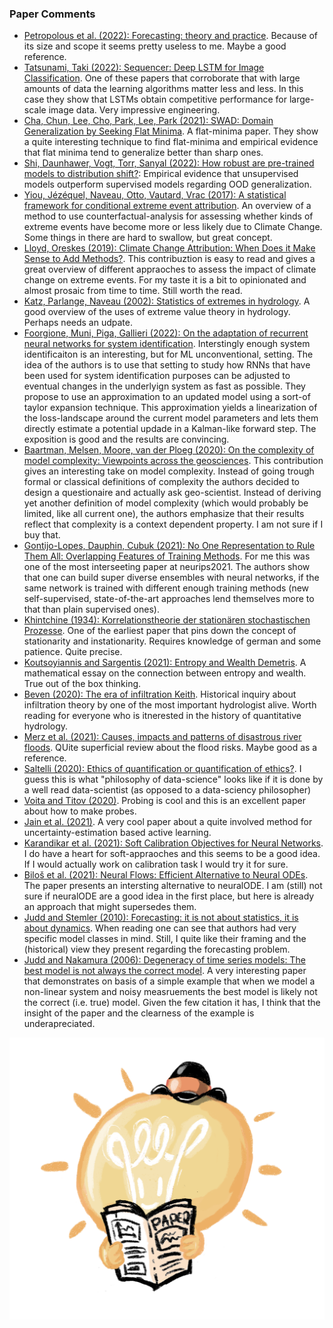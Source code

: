 ### Paper Comments
- [Petropolous et al. (2022): Forecasting: theory and practice](https://www.sciencedirect.com/science/article/pii/S0169207021001758?via%3Dihub). Because of its size and scope it seems pretty useless to me. Maybe a good reference. 
- [Tatsunami, Taki (2022): Sequencer: Deep LSTM for Image Classification](https://arxiv.org/abs/2205.01972). One of these papers that corroborate that with large amounts of data the learning algorithms matter less and less. In this case they show that LSTMs obtain competitive performance for large-scale image data. Very impressive engineering.
- [Cha, Chun, Lee, Cho, Park, Lee, Park (2021): SWAD: Domain Generalization by Seeking Flat Minima](https://proceedings.neurips.cc/paper/2021/hash/bcb41ccdc4363c6848a1d760f26c28a0-Abstract.html). A flat-minima paper. They show a quite interesting technique to find flat-minima and empirical evidence that flat minima tend to generalize better than sharp ones. 
- [Shi, Daunhawer, Vogt, Torr, Sanyal (2022): How robust are pre-trained models to distribution shift?](https://arxiv.org/abs/2206.08871): Empirical evidence that unsupervised models outperform supervised models regarding OOD generalization. 
- [Yiou, Jézéquel, Naveau, Otto, Vautard, Vrac (2017): A statistical framework for conditional extreme event attribution](https://ascmo.copernicus.org/articles/3/17/2017/). An overview of a method to use counterfactual-analysis for assessing whether kinds of extreme events have become more or less likely due to Climate Change. Some things in there are hard to swallow, but great concept. 
- [Lloyd, Oreskes (2019): Climate Change Attribution: When Does it Make Sense to Add Methods?](https://www.pdcnet.org/eps/content/eps_2019_0056_0001_0185_0201). This contribuztion is easy to read and gives a great overview of different appraoches to assess the impact of climate change on extreme events. For my taste it is a bit to opinionated and almost prosaic from time to time. Still worth the read. 
- [Katz, Parlange, Naveau (2002): Statistics of extremes in hydrology](https://doi.org/10.1016/S0309-1708(02)00056-8). A good overview of the uses of extreme value theory in hydrology. Perhaps needs an udpate. 
- [Foorgione, Muni, Piga, Gallieri (2022): On the adaptation of recurrent neural networks for system identification](https://arxiv.org/abs/2201.08660). Interstingly enough system identificaiton is an interesting, but for ML unconventional, setting. The idea of the authors is to use that setting to study how RNNs that have been used for system identification purposes can be adjusted to eventual changes in the underlyign system as fast as possible. They propose to use an approximation to an updated model using a sort-of taylor expansion technique. This approximation yields a linearization of the loss-landscape around the current model parameters and lets them directly estimate a potential updade in a Kalman-like forward step. The exposition is good and the results are convincing.  
- [Baartman, Melsen, Moore, van der Ploeg (2020): On the complexity of model complexity: Viewpoints across the geosciences](https://doi.org/10.1016/j.catena.2019.104261). This contribution gives an interesting take on model complexity. Instead of going trough formal or classical definitions of complexity the authors decided to design a questionaire and actually ask geo-scientist. Instead of deriving yet another definition of model complexity (which would probably be limited, like all current one), the authors emphasize that their results reflect that complexity is a context dependent property. I am not sure if I buy that. 
- [Gontijo-Lopes, Dauphin, Cubuk (2021): No One Representation to Rule Them All: Overlapping Features of Training Methods](https://arxiv.org/abs/2110.12899). For me this was one of the most interseeting paper at neurips2021. The authors show that one can build super diverse ensembles with neural networks, if the same network is trained with different enough training methods (new self-supervised, state-of-the-art approaches lend themselves more to that than plain supervised ones). 
- [Khintchine (1934): Korrelationstheorie der stationären stochastischen Prozesse](https://link.springer.com/article/10.1007/BF01449156). One of the earliest paper that pins down the concept of stationarity and instationarity. Requires knowledge of german and some patience. Quite precise. 
- [Koutsoyiannis and Sargentis (2021): Entropy and Wealth Demetris](https://www.mdpi.com/1099-4300/23/10/1356). A mathematical essay on the connection between entropy and wealth. True out of the box thinking. 
- [Beven (2020): The era of infiltration
Keith](https://doi.org/10.5194/hess-25-851-2021). Historical inquiry about infiltration theory by one of the most important hydrologist alive. Worth reading for everyone who is itnerested in the history of quantitative hydrology.
- [Merz et al. (2021): Causes, impacts and patterns of disastrous river floods](https://doi.org/10.1038/s43017-021-00195-3). QUite superficial review about the flood risks. Maybe good as a reference. 
- [Saltelli (2020): Ethics of quantification or quantification of ethics?](https://doi.org/10.1016/j.futures.2019.102509). I guess this is what "philosophy of data-science" looks like if it is done by a well read data-scientist (as opposed to a data-sciency philosopher)
- [Voita and Titov (2020)](https://arxiv.org/abs/2003.12298). Probing is cool and this is an excellent paper about how to make probes. 
- [Jain et al. (2021)](https://openreview.net/pdf?id=Jep2ykGUdS). A very cool paper about a quite involved method for uncertainty-estimation based active learning. 
- [Karandikar et al. (2021): Soft Calibration Objectives for Neural Networks](https://papers.nips.cc/paper/2021/file/f8905bd3df64ace64a68e154ba72f24c-Paper.pdf). I do have a heart for soft-appraoches and this seems to be a good idea. If I would actually work on calibration task I would try it for sure. 
- [Biloš et al. (2021): Neural Flows: Efficient Alternative to Neural ODEs](https://arxiv.org/abs/2110.13040). The paper presents an intersting alternative to neuralODE. I am (still) not sure if neuralODE are a good idea in the first place, but here is already an approach that might supersedes them. 
- [Judd and Stemler (2010): Forecasting: it is not about statistics, it is about dynamics](https://www.jstor.org/stable/25663247). When reading one can see that authors had very specific model classes in mind. Still, I quite like their framing and the (historical) view they present regarding the forecasting problem. 
- [Judd and Nakamura (2006): Degeneracy of time series models: The best model is not always the correct model](https://doi.org/10.1063/1.2213957). A very interesting paper that demonstrates on basis of a simple example that when we model a non-linear system and noisy measruements the best model is likely not the correct (i.e. true) model. Given the few citation it has, I think that the insight of the paper and the clearness of the example is underapreciated. 

![reading-papers](https://github.com/allokkio/openLearning/blob/master/img/paper-ideas.png?raw=true)
